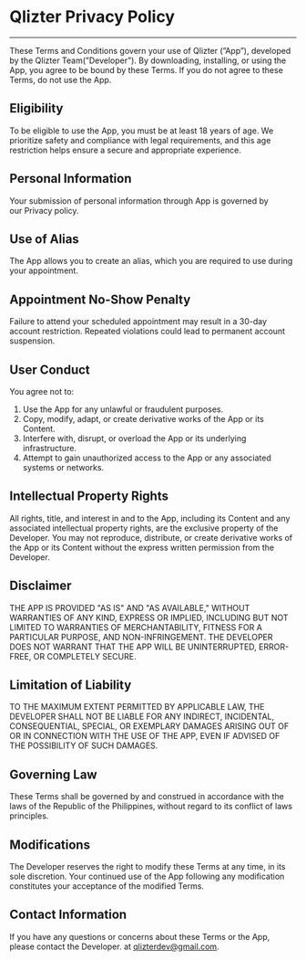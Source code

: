 # Qlizter Privacy Policy

---

These Terms and Conditions govern your use of Qlizter (”App”), developed by the Qlizter Team(”Developer”). By downloading, installing, or using the App, you agree to be bound by these Terms. If you do not agree to these Terms, do not use the App.

## Eligibility

To be eligible to use the App, you must be at least 18 years of age. We prioritize safety and compliance with legal requirements, and this age restriction helps ensure a secure and appropriate experience.

## Personal Information

Your submission of personal information through App is governed by our Privacy policy.

## Use of Alias

The App allows you to create an alias, which you are required to use during your appointment.

## **Appointment No-Show Penalty**

Failure to attend your scheduled appointment may result in a 30-day account restriction. Repeated violations could lead to permanent account suspension.

## User Conduct

You agree not to:

1. Use the App for any unlawful or fraudulent purposes.
2. Copy, modify, adapt, or create derivative works of the App or its Content.
3. Interfere with, disrupt, or overload the App or its underlying infrastructure.
4. Attempt to gain unauthorized access to the App or any associated systems or networks.

## **Intellectual Property Rights**

All rights, title, and interest in and to the App, including its Content and any associated intellectual property rights, are the exclusive property of the Developer. You may not reproduce, distribute, or create derivative works of the App or its Content without the express written permission from the Developer.

## **Disclaimer**

THE APP IS PROVIDED "AS IS" AND "AS AVAILABLE," WITHOUT WARRANTIES OF ANY KIND, EXPRESS OR IMPLIED, INCLUDING BUT NOT LIMITED TO WARRANTIES OF MERCHANTABILITY, FITNESS FOR A PARTICULAR PURPOSE, AND NON-INFRINGEMENT. THE DEVELOPER DOES NOT WARRANT THAT THE APP WILL BE UNINTERRUPTED, ERROR-FREE, OR COMPLETELY SECURE.

## **Limitation of Liability**

TO THE MAXIMUM EXTENT PERMITTED BY APPLICABLE LAW, THE DEVELOPER SHALL NOT BE LIABLE FOR ANY INDIRECT, INCIDENTAL, CONSEQUENTIAL, SPECIAL, OR EXEMPLARY DAMAGES ARISING OUT OF OR IN CONNECTION WITH THE USE OF THE APP, EVEN IF ADVISED OF THE POSSIBILITY OF SUCH DAMAGES.

## **Governing Law**

These Terms shall be governed by and construed in accordance with the laws of the Republic of the Philippines, without regard to its conflict of laws principles.

## **Modifications**

The Developer reserves the right to modify these Terms at any time, in its sole discretion. Your continued use of the App following any modification constitutes your acceptance of the modified Terms.

## **Contact Information**

If you have any questions or concerns about these Terms or the App, please contact the Developer. at [qlizterdev@gmail.com](mailto:qlizterdev@gmail.com).